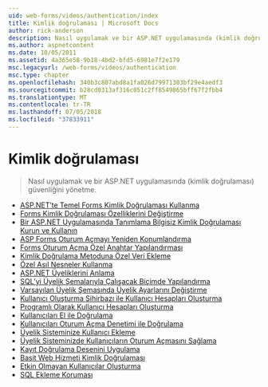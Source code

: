 ```yaml
---
uid: web-forms/videos/authentication/index
title: Kimlik doğrulaması | Microsoft Docs
author: rick-anderson
description: Nasıl uygulamak ve bir ASP.NET uygulamasında (kimlik doğrulaması) güvenliğini yönetme.
ms.author: aspnetcontent
ms.date: 10/05/2011
ms.assetid: 4a365e58-9b18-4bd2-bfd5-6981e7f2e179
msc.legacyurl: /web-forms/videos/authentication
msc.type: chapter
ms.openlocfilehash: 340b3c807abd8a1fa026d79971303bf29e4aedf3
ms.sourcegitcommit: b28cd0313af316c051c2ff8549865bff67f2fbb4
ms.translationtype: MT
ms.contentlocale: tr-TR
ms.lasthandoff: 07/05/2018
ms.locfileid: "37833911"
---
```

<a name="authentication"></a>Kimlik doğrulaması
====================
> Nasıl uygulamak ve bir ASP.NET uygulamasında (kimlik doğrulaması) güvenliğini yönetme.


- [ASP.NET’te Temel Forms Kimlik Doğrulaması Kullanma](using-basic-forms-authentication-in-aspnet.md)
- [Forms Kimlik Doğrulaması Özelliklerini Değiştirme](how-to-change-the-forms-authentication-properties.md)
- [Bir ASP.NET Uygulamasında Tanımlama Bilgisiz Kimlik Doğrulaması Kurun ve Kullanın](how-to-setup-and-use-cookie-less-authentication-in-an-aspnet-application.md)
- [ASP Forms Oturum Açmayı Yeniden Konumlandırma](asp-forms-login-relocation.md)
- [Forms Oturum Açma Özel Anahtar Yapılandırması](forms-login-custom-key-configuration.md)
- [Kimlik Doğrulama Metoduna Özel Veri Ekleme](add-custom-data-to-the-authentication-method.md)
- [Özel Asıl Nesneler Kullanma](use-custom-principal-objects.md)
- [ASP.NET Üyeliklerini Anlama](understanding-aspnet-memberships.md)
- [SQL’yi Üyelik Şemalarıyla Çalışacak Biçimde Yapılandırma](configuring-sql-to-work-with-membership-schemas.md)
- [Varsayılan Üyelik Şemasında Üyelik Ayarlarını Değiştirme](changing-membership-settings-in-the-default-membership-schema.md)
- [Kullanıcı Oluşturma Sihirbazı ile Kullanıcı Hesapları Oluşturma](creating-user-accounts-with-the-create-user-wizard.md)
- [Programlı Olarak Kullanıcı Hesapları Oluşturma](creating-user-accounts-programmatically.md)
- [Kullanıcıları El ile Doğrulama](validating-users-manually.md)
- [Kullanıcıları Oturum Açma Denetimi ile Doğrulama](validating-users-with-the-login-control.md)
- [Üyelik Sisteminize Kullanıcı Ekleme](adding-users-to-your-membership-system.md)
- [Üyelik Sisteminizde Kullanıcıların Oturum Açmasını Sağlama](logging-users-into-your-membership-system.md)
- [Kayıt Doğrulama Desenini Uygulama](implement-the-registration-verification-pattern.md)
- [Basit Web Hizmeti Kimlik Doğrulaması](simple-web-service-authentication.md)
- [Etkin Olmayan Kullanıcılar Oluşturma](creating-inactive-users.md)
- [SQL Ekleme Koruması](sql-injection-defense.md)
